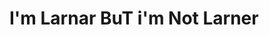 <!DOCTYPE html>
<html lang="en">
  <head>
    <meta charset="utf-8">
    <title>www.ayyubi.com</title>
    <h1> I'm Larnar BuT i'm Not Larner</h1>
  </head>
  </html>
